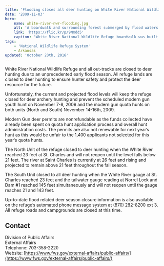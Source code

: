 ```yaml
---
title: 'Flooding closes all deer hunting on White River National Wildlife Refuge'
date: '2009-11-03'
hero:
    name: white-river-nwr-flooding.jpg
    alt: 'A boardwalk and surrounding forest submerged by flood waters.'
    link: 'https://flic.kr/p/9NXdd5'
    caption: 'White River National Wildlife Refuge boardwalk was built at 30 feet flood stage. Today, the flood stage is at 34 feet. Photo by USFWS.'
tags:
    - 'National Wildlife Refuge System'
    - Arkansas
updated: 'October 20th, 2016'
---
```


White River National Wildlife Refuge and all out-tracks are closed to deer hunting due to an unprecedented early flood season. All refuge lands are closed to deer hunting to ensure hunter safety and protect the deer resource for the future.

Unfortunately, the current and projected flood levels will keep the refuge closed for deer archery hunting and prevent the scheduled modern gun youth hunt on November 7-8, 2009 and the modern gun quota hunts on both units (North and South) November 14-16th, 2009.

Modern Gun deer permits are nonrefundable as the funds collected have already been spent on quota hunt application process and overall hunt administration costs. The permits are also not renewable for next year’s hunt as this would be unfair to the 1,400 applicants not selected for this year’s quota hunts.

The North Unit of the refuge closed to deer hunting when the White River reached 23 feet at St. Charles and will not reopen until the level falls below 21 feet. The river at Saint Charles is currently at 26 feet and rising and projected to remain above 21 feet throughout the fall season.

The South Unit closed to all deer hunting when the White River gauge at St. Charles reached 23 feet and the tailwater gauge reading at Norrel Lock and Dam #1 reached 145 feet simultaneously and will not reopen until the gauge reaches 21 and 143 feet.

Up-to-date flood related deer season closure information is also available on the refuge’s automated phone message system at (870) 282-8200 ext 3. All refuge roads and campgrounds are closed at this time.

## Contact

Division of Public Affairs  
External Affairs  
Telephone: 703-358-2220  
Website: [https://www.fws.gov/external-affairs/public-affairs/](https://www.fws.gov/external-affairs/public-affairs/)
